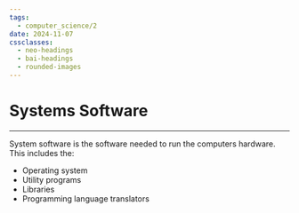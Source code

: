 ```yaml
---
tags:
  - computer_science/2
date: 2024-11-07
cssclasses:
  - neo-headings
  - bai-headings
  - rounded-images
---
```

# Systems Software
***
System software is the software needed to run the computers hardware. This includes the:
- Operating system
- Utility programs
- Libraries
- Programming language translators